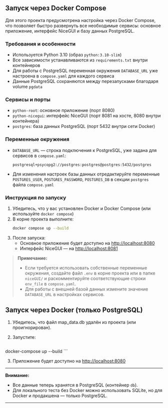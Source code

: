 ## Запуск через Docker Compose

Для этого проекта предусмотрена настройка через Docker Compose, что позволяет быстро развернуть все необходимые сервисы: основное приложение, интерфейс NiceGUI и базу данных PostgreSQL.

### Требования и особенности
- Используется Python 3.10 (образ `python:3.10-slim`)
- Все зависимости устанавливаются из `requirements.txt` внутри контейнеров
- Для работы с PostgreSQL переменная окружения `DATABASE_URL` уже настроена в `compose.yaml` для каждого сервиса
- Данные PostgreSQL сохраняются между перезапусками благодаря volume `pgdata`

### Сервисы и порты
- `python-root`: основное приложение (порт 8080)
- `python-nicegui`: интерфейс NiceGUI (порт 8081 на хосте, 8080 внутри контейнера)
- `postgres`: база данных PostgreSQL (порт 5432 внутри сети Docker)

### Переменные окружения
- `DATABASE_URL` — строка подключения к PostgreSQL, уже задана для сервисов в `compose.yaml`:
  ```
  postgresql+psycopg2://postgres:postgres@postgres:5432/postgres
  ```
- Для изменения настроек базы данных отредактируйте переменные `POSTGRES_USER`, `POSTGRES_PASSWORD`, `POSTGRES_DB` в секции `postgres` файла `compose.yaml`

### Инструкция по запуску
1. Убедитесь, что у вас установлен Docker и Docker Compose (или используйте `docker compose`)
2. В корне проекта выполните:
    ```bash
    docker compose up --build
    ```
3. После запуска:
    - Основное приложение будет доступно на [http://localhost:8080](http://localhost:8080)
    - Интерфейс NiceGUI — на [http://localhost:8081](http://localhost:8081)

> **Примечание:**
> - Если требуется использовать собственные переменные окружения, создайте файл `.env` в корне проекта или в папке `niceGUI/` и раскомментируйте соответствующие строки `env_file` в `compose.yaml`.
> - Для работы с внешней базой данных измените значение `DATABASE_URL` в настройках сервисов.

## Запуск через Docker (только PostgreSQL)

1. Убедитесь, что файл map_data.db удалён из проекта (или проигнорирован).
2. Запустите:

    ```bash
docker-compose up --build
    ```

3. Приложение будет доступно на [http://localhost:8080](http://localhost:8080)

---

**Внимание:**
- Все данные теперь хранятся в PostgreSQL (контейнер `db`).
- Для локального теста без Docker можно использовать SQLite, но для Docker и продакшена — только PostgreSQL.

---
